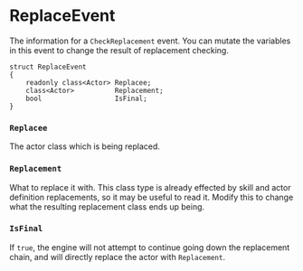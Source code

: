 # ReplaceEvent

The information for a `CheckReplacement` event. You can mutate the variables in
this event to change the result of replacement checking.

```
struct ReplaceEvent
{
	readonly class<Actor> Replacee;
	class<Actor>          Replacement;
	bool                  IsFinal;
}
```

### `Replacee`

The actor class which is being replaced.

### `Replacement`

What to replace it with. This class type is already effected by skill and actor
definition replacements, so it may be useful to read it. Modify this to change
what the resulting replacement class ends up being.

### `IsFinal`

If `true`, the engine will not attempt to continue going down the replacement
chain, and will directly replace the actor with `Replacement`.

<!-- EOF -->
